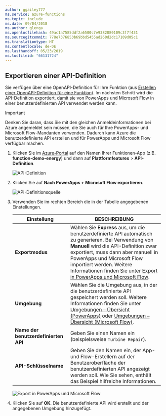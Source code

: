 ```yaml
---
author: ggailey777
ms.service: azure-functions
ms.topic: include
ms.date: 09/04/2018
ms.author: glenga
ms.openlocfilehash: 49ac1a7585ddf2a6500c7e9382880109c3f7f431
ms.sourcegitcommit: 778e7376853b69bbd5455ad260d2dc17109d05c1
ms.translationtype: HT
ms.contentlocale: de-DE
ms.lasthandoff: 05/23/2019
ms.locfileid: "66131724"
---
```

## <a name="export-an-api-definition"></a>Exportieren einer API-Definition
Sie verfügen über eine OpenAPI-Definition für Ihre Funktion (aus [Erstellen einer OpenAPI-Definition für eine Funktion](../articles/azure-functions/functions-openapi-definition.md)). Im nächsten Schritt wird die API-Definition exportiert, damit sie von PowerApps und Microsoft Flow in einer benutzerdefinierten API verwendet werden kann.

> [!IMPORTANT]
> Denken Sie daran, dass Sie mit den gleichen Anmeldeinformationen bei Azure angemeldet sein müssen, die Sie auch für Ihre PowerApps- und Microsoft Flow-Mandanten verwenden. Dadurch kann Azure die benutzerdefinierte API erstellen und für PowerApps und Microsoft Flow verfügbar machen.

1. Klicken Sie im [Azure-Portal](https://portal.azure.com) auf den Namen Ihrer Funktionen-App (z.B. **function-demo-energy**) und dann auf **Plattformfeatures** > **API-Definition**.

    ![API-Definition](media/functions-export-api-definition/api-definition.png)

1. Klicken Sie auf **Nach PowerApps + Microsoft Flow exportieren**.

    ![API-Definitionsquelle](media/functions-export-api-definition/export-api-1.png)

1. Verwenden Sie im rechten Bereich die in der Tabelle angegebenen Einstellungen.

    |Einstellung|BESCHREIBUNG|
    |--------|------------|
    |**Exportmodus**|Wählen Sie **Express** aus, um die benutzerdefinierte API automatisch zu generieren. Bei Verwendung von **Manuell** wird die API-Definition zwar exportiert, muss dann aber manuell in PowerApps und Microsoft Flow importiert werden. Weitere Informationen finden Sie unter [Export in PowerApps und Microsoft Flow](../articles/azure-functions/app-service-export-api-to-powerapps-and-flow.md).|
    |**Umgebung**|Wählen Sie die Umgebung aus, in der die benutzerdefinierte API gespeichert werden soll. Weitere Informationen finden Sie unter [Umgebungen – Übersicht (PowerApps)](https://powerapps.microsoft.com/tutorials/environments-overview/) oder [Umgebungen – Übersicht (Microsoft Flow)](https://us.flow.microsoft.com/documentation/environments-overview-admin/).|
    |**Name der benutzerdefinierten API**|Geben Sie einen Namen ein (beispielsweise `Turbine Repair`).|
    |**API-Schlüsselname**|Geben Sie den Namen ein, der App- und Flow-Erstellern auf der Benutzeroberfläche der benutzerdefinierten API angezeigt werden soll. Wie Sie sehen, enthält das Beispiel hilfreiche Informationen.|
 
    ![Export in PowerApps und Microsoft Flow](media/functions-export-api-definition/export-api-2.png)

1. Klicken Sie auf **OK**. Die benutzerdefinierte API wird erstellt und der angegebenen Umgebung hinzugefügt.